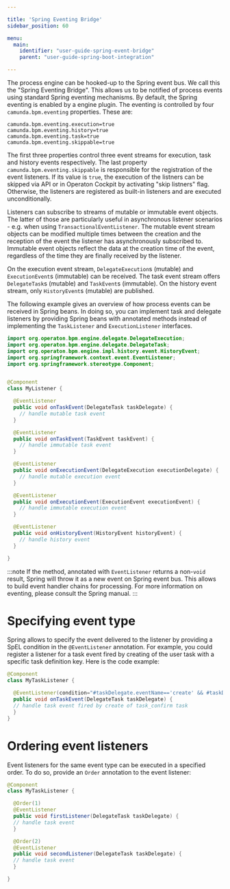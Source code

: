 ```yaml
---

title: 'Spring Eventing Bridge'
sidebar_position: 60

menu:
  main:
    identifier: "user-guide-spring-event-bridge"
    parent: "user-guide-spring-boot-integration"

---
```



The process engine can be hooked-up to the Spring event bus. We call this the "Spring Eventing Bridge". This allows us to be notified of process events using standard Spring eventing mechanisms. By default, the Spring eventing is enabled by a engine plugin. The eventing is controlled by four `camunda.bpm.eventing` properties. These are:

```
camunda.bpm.eventing.execution=true
camunda.bpm.eventing.history=true
camunda.bpm.eventing.task=true
camunda.bpm.eventing.skippable=true
```

The first three properties control three event streams for execution, task and history events respectively. The last property `camunda.bpm.eventing.skippable` is responsible
for the registration of the event listeners. If its value is `true`, the execution of the listners can be skipped via API or in Operaton Cockpit by activating "skip listners" flag. Otherwise, the listeners are registered as built-in listeners and are executed unconditionally.

Listeners can subscribe to streams of mutable or immutable event objects. The latter of those are particularly useful
in asynchronous listener scenarios - e.g. when using `TransactionalEventListener`.
The mutable event stream objects can be modified multiple times between the creation and the reception
of the event the listener has asynchronously subscribed to. Immutable event objects reflect the data
at the creation time of the event, regardless of the time they are finally received by the listener.

On the execution event stream, `DelegateExecution`s (mutable) and `ExecutionEvent`s (immutable) can be received.
The task event stream offers `DelegateTask`s (mutable) and `TaskEvent`s (immutable).
On the history event stream, only `HistoryEvent`s (mutable) are published.

The following example gives an overview of how process events can be received in Spring beans. In doing so, you can implement task and delegate listeners by
providing Spring beans with annotated methods instead of implementing the `TaskListener` and `ExecutionListener` interfaces.

```java
import org.operaton.bpm.engine.delegate.DelegateExecution;
import org.operaton.bpm.engine.delegate.DelegateTask;
import org.operaton.bpm.engine.impl.history.event.HistoryEvent;
import org.springframework.context.event.EventListener;
import org.springframework.stereotype.Component;


@Component
class MyListener {

  @EventListener
  public void onTaskEvent(DelegateTask taskDelegate) {
    // handle mutable task event
  }

  @EventListener
  public void onTaskEvent(TaskEvent taskEvent) {
    // handle immutable task event
  }

  @EventListener
  public void onExecutionEvent(DelegateExecution executionDelegate) {
    // handle mutable execution event
  }

  @EventListener
  public void onExecutionEvent(ExecutionEvent executionEvent) {
    // handle immutable execution event
  }

  @EventListener
  public void onHistoryEvent(HistoryEvent historyEvent) {
    // handle history event
  }

}
```

:::note
  If the method, annotated with `EventListener` returns a non-`void` result, Spring will
  throw it as a new event on Spring event bus. This allows to build event handler chains
  for processing. For more information on eventing, please consult the Spring manual.
:::

# Specifying event type

Spring allows to specify the event delivered to the listener by providing a SpEL condition in the
`@EventListener` annotation. For example, you could register a listener for a task event fired by
creating of the user task with a specific task definition key. Here is the code example:

```java
@Component
class MyTaskListener {

  @EventListener(condition="#taskDelegate.eventName=='create' && #taskDelegate.taskDefinitionKey=='task_confirm'")
  public void onTaskEvent(DelegateTask taskDelegate) {
  // handle task event fired by create of task_confirm task
  }
}
```

# Ordering event listeners

Event listeners for the same event type can be executed in a specified order. To do so, provide an `Order` annotation
to the event listener:

```java
@Component
class MyTaskListener {

  @Order(1)
  @EventListener
  public void firstListener(DelegateTask taskDelegate) {
  // handle task event
  }

  @Order(2)
  @EventListener
  public void secondListener(DelegateTask taskDelegate) {
  // handle task event
  }

}
```
